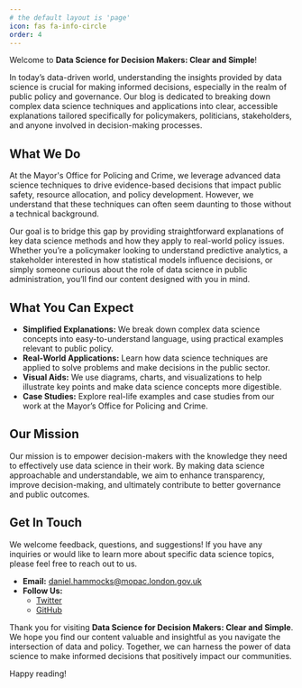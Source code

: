 ```yaml
---
# the default layout is 'page'
icon: fas fa-info-circle
order: 4
---
```


Welcome to **Data Science for Decision Makers: Clear and Simple**!

In today’s data-driven world, understanding the insights provided by data science is crucial for making informed decisions, especially in the realm of public policy and governance. Our blog is dedicated to breaking down complex data science techniques and applications into clear, accessible explanations tailored specifically for policymakers, politicians, stakeholders, and anyone involved in decision-making processes.

## What We Do

At the Mayor's Office for Policing and Crime, we leverage advanced data science techniques to drive evidence-based decisions that impact public safety, resource allocation, and policy development. However, we understand that these techniques can often seem daunting to those without a technical background.

Our goal is to bridge this gap by providing straightforward explanations of key data science methods and how they apply to real-world policy issues. Whether you’re a policymaker looking to understand predictive analytics, a stakeholder interested in how statistical models influence decisions, or simply someone curious about the role of data science in public administration, you’ll find our content designed with you in mind.

## What You Can Expect

- **Simplified Explanations:** We break down complex data science concepts into easy-to-understand language, using practical examples relevant to public policy.
- **Real-World Applications:** Learn how data science techniques are applied to solve problems and make decisions in the public sector.
- **Visual Aids:** We use diagrams, charts, and visualizations to help illustrate key points and make data science concepts more digestible.
- **Case Studies:** Explore real-life examples and case studies from our work at the Mayor’s Office for Policing and Crime.

## Our Mission

Our mission is to empower decision-makers with the knowledge they need to effectively use data science in their work. By making data science approachable and understandable, we aim to enhance transparency, improve decision-making, and ultimately contribute to better governance and public outcomes.

## Get In Touch

We welcome feedback, questions, and suggestions! If you have any inquiries or would like to learn more about specific data science topics, please feel free to reach out to us.

- **Email:** [daniel.hammocks@mopac.london.gov.uk](mailto:daniel.hammocks@mopac.london.gov.uk)
- **Follow Us:**
    - [Twitter](https://twitter.com/mopacldn)
    - [GitHub](https://github.com/mopac-ds)

Thank you for visiting **Data Science for Decision Makers: Clear and Simple**. We hope you find our content valuable and insightful as you navigate the intersection of data and policy. Together, we can harness the power of data science to make informed decisions that positively impact our communities.

Happy reading!